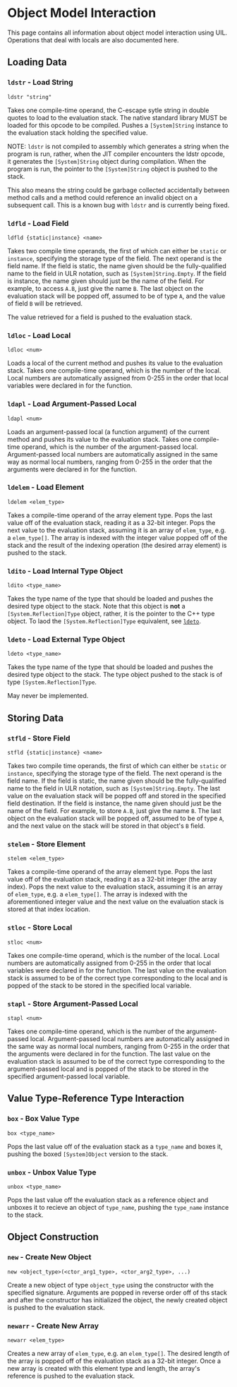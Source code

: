 # Object Model Interaction

This page contains all information about object model interaction using UIL. Operations that deal with locals are also documented here.

## Loading Data

### `ldstr` - Load String
`ldstr "string"`

Takes one compile-time operand, the C-escape sytle string in double quotes to load to the evaluation stack. The native standard library MUST be loaded for this opcode to be compiled. Pushes a `[System]String` instance to the evaluation stack holding the specified value.

NOTE: `ldstr` is not compiled to assembly which generates a string when the program is run, rather, when the JIT compiler encounters the ldstr opcode, it generates the `[System]String` object during compilation. When the program is run, the pointer to the `[System]String` object is pushed to the stack.

This also means the string could be garbage collected accidentally between method calls and a method could reference an invalid object on a subsequent call. This is a known bug with `ldstr` and is currently being fixed.

### `ldfld` - Load Field
`ldfld {static|instance} <name>`

Takes two compile time operands, the first of which can either be `static` or `instance`, specifying the storage type of the field. The next operand is the field name. If the field is static, the name given should be the fully-qualified name to the field in ULR notation, such as `[System]String.Empty`. If the field is instance, the name given should just be the name of the field. For example, to access `A.B`, just give the name `B`. The last object on the evaluation stack will be popped off, assumed to be of type `A`, and the value of field `B` will be retrieved.

The value retrieved for a field is pushed to the evaluation stack.

### `ldloc` - Load Local
`ldloc <num>`

Loads a local of the current method and pushes its value to the evaluation stack. Takes one compile-time operand, which is the number of the local. Local numbers are automatically assigned from 0-255 in the order that local variables were declared in for the function.

### `ldapl` - Load Argument-Passed Local
`ldapl <num>`

Loads an argument-passed local (a function argument) of the current method and pushes its value to the evaluation stack. Takes one compile-time operand, which is the number of the argument-passed local. Argument-passed local numbers are automatically assigned in the same way as normal local numbers, ranging from 0-255 in the order that the arguments were declared in for the function.

### `ldelem` - Load Element
`ldelem <elem_type>`

Takes a compile-time operand of the array element type. Pops the last value off of the evaluation stack, reading it as a 32-bit integer. Pops the next value to the evaluation stack, assuming it is an array of `elem_type`, e.g. a `elem_type[]`. The array is indexed with the integer value popped off of the stack and the result of the indexing operation (the desired array element) is pushed to the stack.

### `ldito` - Load Internal Type Object
`ldito <type_name>`

Takes the type name of the type that should be loaded and pushes the desired type object to the stack. Note that this object is **not** a `[System.Reflection]Type` object, rather, it is the pointer to the C++ type object. To laod the `[System.Reflection]Type` equivalent, see [`ldeto`](#ldeto---load-external-type-object).

### `ldeto` - Load External Type Object
`ldeto <type_name>`

Takes the type name of the type that should be loaded and pushes the desired type object to the stack. The type object pushed to the stack is of type `[System.Reflection]Type`.

May never be implemented.

## Storing Data

### `stfld` - Store Field
`stfld {static|instance} <name>`

Takes two compile time operands, the first of which can either be `static` or `instance`, specifying the storage type of the field. The next operand is the field name. If the field is static, the name given should be the fully-qualified name to the field in ULR notation, such as `[System]String.Empty`. The last value on the evaluation stack will be popped off and stored in the specified field destination. If the field is instance, the name given should just be the name of the field. For example, to store `A.B`, just give the name `B`. The last object on the evaluation stack will be popped off, assumed to be of type `A`, and the next value on the stack will be stored in that object's `B` field.

### `stelem` - Store Element
`stelem <elem_type>`

Takes a compile-time operand of the array element type. Pops the last value off of the evaluation stack, reading it as a 32-bit integer (the array index). Pops the next value to the evaluation stack, assuming it is an array of `elem_type`, e.g. a `elem_type[]`. The array is indexed with the aforementioned integer value and the next value on the evaluation stack is stored at that index location.

### `stloc` - Store Local
`stloc <num>`

Takes one compile-time operand, which is the number of the local. Local numbers are automatically assigned from 0-255 in the order that local variables were declared in for the function. The last value on the evaluation stack is assumed to be of the correct type corresponding to the local and is popped of the stack to be stored in the specified local variable.

### `stapl` - Store Argument-Passed Local
`stapl <num>`

Takes one compile-time operand, which is the number of the argument-passed local. Argument-passed local numbers are automatically assigned in the same way as normal local numbers, ranging from 0-255 in the order that the arguments were declared in for the function. The last value on the evaluation stack is assumed to be of the correct type corresponding to the argument-passed local and is popped of the stack to be stored in the specified argument-passed local variable.

## Value Type-Reference Type Interaction

### `box` - Box Value Type
`box <type_name>`

Pops the last value off of the evaluation stack as a `type_name` and boxes it, pushing the boxed `[System]Object` version to the stack.

### `unbox` - Unbox Value Type
`unbox <type_name>`

Pops the last value off the evaluation stack as a reference object and unboxes it to recieve an object of `type_name`, pushing the `type_name` instance to the stack.

## Object Construction

### `new` - Create New Object
`new <object_type>(<ctor_arg1_type>, <ctor_arg2_type>, ...)`

Create a new object of type `object_type` using the constructor with the specified signature. Arguments are popped in reverse order off of ths stack and after the constructor has initialized the object, the newly created object is pushed to the evaluation stack.

### `newarr` - Create New Array
`newarr <elem_type>`

Creates a new array of `elem_type`, e.g. an `elem_type[]`. The desired length of the array is popped off of the evaluation stack as a 32-bit integer. Once a new array is created with this element type and length, the array's reference is pushed to the evaluation stack.